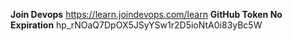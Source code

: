 **Join Devops**  https://learn.joindevops.com/learn
**GitHub Token No Expiration** hp_rNOaQ7DpOX5JSyYSw1r2D5ioNtA0i83yBc5W
